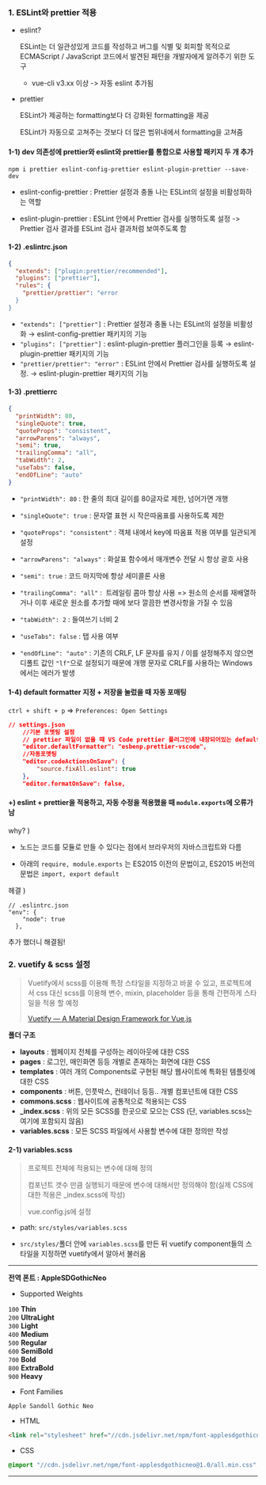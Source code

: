 ### 1. ESLint와 prettier 적용

- eslint?
  
  ESLint는 더 일관성있게 코드를 작성하고 버그를 식별 및 회피할 목적으로 ECMAScript / JavaScript 코드에서 발견된 패턴을 개발자에게 알려주기 위한 도구
  
  - vue-cli v3.xx 이상 -> 자동 eslint 추가됨

- prettier
  
  ESLint가 제공하는 formatting보다 더 강화된 formatting을 제공
  
  ESLint가 자동으로 고쳐주는 것보다 더 많은 범위내에서 formatting을 고쳐줌
  
  

#### 1-1) dev 의존성에 prettier와 eslint와 prettier를 통합으로 사용할 패키지 두 개 추가

`npm i prettier eslint-config-prettier eslint-plugin-prettier --save-dev`

- eslint-config-prettier : Prettier 설정과 충돌 나는 ESLint의 설정을 비활성화하는 역할

- eslint-plugin-prettier : ESLint 안에서 Prettier 검사를 실행하도록 설정 -> Prettier 검사 결과를 ESLint 검사 결과처럼 보여주도록 함



#### 1-2) .eslintrc.json

```json
{
  "extends": ["plugin:prettier/recommended"],
  "plugins": ["prettier"],
  "rules": {
    "prettier/prettier": "error
  }
}
```

- `"extends": ["prettier"]` : Prettier 설정과 충돌 나는 ESLint의 설정을 비활성화 → eslint-config-prettier 패키지의 기능
- `"plugins": ["prettier"]` : eslint-plugin-prettier 플러그인을 등록 → eslint-plugin-prettier 패키지의 기능
- `"prettier/prettier": "error"` : ESLint 안에서 Prettier 검사를 실행하도록 설정. → eslint-plugin-prettier 패키지의 기능



#### 1-3) .prettierrc

```json
{    
  "printWidth": 80,
  "singleQuote": true,
  "quoteProps": "consistent",
  "arrowParens": "always",
  "semi": true,
  "trailingComma": "all",
  "tabWidth": 2,
  "useTabs": false,
  "endOfLine": "auto"
}
```

- `"printWidth": 80` : 한 줄의 최대 길이를 80글자로 제한, 넘어가면 개행

- `"singleQuote": true` : 문자열 표현 시 작은따옴표를 사용하도록 제한

- `"quoteProps": "consistent"` : 객체 내에서 key에 따옴표 적용 여부를 일관되게 설정

- `"arrowParens": "always"` : 화살표 함수에서 매개변수 전달 시 항상 괄호 사용

- `"semi": true` : 코드 마지막에 항상 세미콜론 사용

- `"trailingComma": "all"` :  트레일링 콤마 항상 사용 => 원소의 순서를 재배열하거나 이후 새로운 원소를 추가할 때에 보다 깔끔한 변경사항을 가질 수 있음

- `"tabWidth": 2` : 들여쓰기 너비 2

- `"useTabs": false` : 탭 사용 여부

- `"endOfLine": "auto"` : 기존의 CRLF, LF 문자를 유지 / 이를 설정해주지 않으면 디폴트 값인 `"lf"`으로 설정되기 때문에 개행 문자로 CRLF를 사용하는 Windows에서는 에러가 발생



#### 1-4) default formatter 지정 + 저장을 눌렀을 때 자동 포매팅

   `ctrl + shift + p` => `Preferences: Open Settings`

```json
// settings.json
    //기본 포멧팅 설정
    // prettier 파일이 없을 때 VS Code prettier 플러그인에 내장되어있는 default 값으로 포매팅 
    "editor.defaultFormatter": "esbenp.prettier-vscode",
    //자동포멧팅
    "editor.codeActionsOnSave": {
        "source.fixAll.eslint": true
    },
    "editor.formatOnSave": false,
```



#### +) eslint + prettier을 적용하고, 자동 수정을 적용했을 때 `module.exports`에 오류가 남

why? )

- 노드는 코드를 모듈로 만들 수 있다는 점에서 브라우저의 자바스크립트와 다름

- 아래의 `require, module.exports` 는 ES2015 이전의 문법이고, ES2015 버전의 문법은 `import, export default` 

헤결 ) 

```
// .eslintrc.json
"env": {
    "node": true 
  },
```

추가 했더니 해결됨!



### 2. vuetify & scss 설정

> Vuetify에서 scss를 이용해 특정 스타일을 지정하고 바꿀 수 있고, 프로젝트에서 css 대신 scss를 이용해 변수, mixin, placeholder 등을 통해 간편하게 스타일을 적용 할 예정
> 
> [Vuetify — A Material Design Framework for Vue.js](https://vuetifyjs.com/en/features/sass-variables/)

**폴더 구조**

- **layouts** : 웹페이지 전체를 구성하는 레이아웃에 대한 CSS
- **pages** : 로그인, 매인화면 등등 개별로 존재하는 화면에 대한 CSS
- **templates** : 여러 개의 Components로 구현된 해당 웹사이트에 특화된 템플릿에 대한 CSS
- **components** : 버튼, 인풋박스, 컨테이너 등등.. 개별 컴포넌트에 대한 CSS
- **commons.scss** : 웹사이트에 공통적으로 적용되는 CSS
- **_index.scss** : 위의 모든 SCSS를 한곳으로 모으는 CSS (단, variables.scss는 여기에 포함되지 않음)
- **variables.scss** : 모든 SCSS 파일에서 사용할 변수에 대한 정의만 작성

#### 2-1) variables.scss

> 프로젝트 전체에 적용되는 변수에 대해 정의
> 
> 컴포넌트 갯수 만큼 실행되기 때문에 변수에 대해서만 정의해야 함(실제 CSS에 대한 적용은 _index.scss에 작성)
> 
> vue.config.js에 설정

- path: `src/styles/variables.scss`

- `src/styles/`폴더 안에 `variables.scss`를 만든 뒤 vuetify component들의 스타일을 지정하면 vuetify에서 알아서 불러옴

---------------------

**전역 폰트 : AppleSDGothicNeo**

- Supported Weights

`100` **Thin**  
`200` **UltraLight**  
`300` **Light**  
`400` **Medium**  
`500` **Regular**  
`600` **SemiBold**  
`700` **Bold**  
`800` **ExtraBold**  
`900` **Heavy**

- Font Families

`Apple Sandoll Gothic Neo`

- HTML

```html
<link rel="stylesheet" href="//cdn.jsdelivr.net/npm/font-applesdgothicneo@1.0/all.min.css">
```

- CSS

```css
@import "//cdn.jsdelivr.net/npm/font-applesdgothicneo@1.0/all.min.css";
```

------------------------------------------
